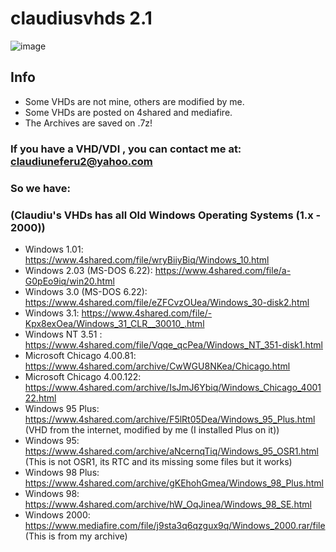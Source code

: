 # claudiusvhds 2.1

![image](https://user-images.githubusercontent.com/44729903/111039518-27c19d80-8437-11eb-8dd0-3a17780a5401.png)

## Info
- Some VHDs are not mine, others are modified by me.
- Some VHDs are posted on 4shared and mediafire.
- The Archives are saved on .7z!
### If you have a VHD/VDI , you can contact me at: claudiuneferu2@yahoo.com 

### So we have:
### (Claudiu's VHDs has all Old Windows Operating Systems (1.x - 2000))
- Windows 1.01: https://www.4shared.com/file/wryBiiyBiq/Windows_10.html
- Windows 2.03 (MS-DOS 6.22): https://www.4shared.com/file/a-G0pEo9iq/win20.html
- Windows 3.0 (MS-DOS 6.22): https://www.4shared.com/file/eZFCvzOUea/Windows_30-disk2.html
- Windows 3.1: https://www.4shared.com/file/-Kpx8exOea/Windows_31_CLR__30010_.html
- Windows NT 3.51 : https://www.4shared.com/file/Vqqe_qcPea/Windows_NT_351-disk1.html
- Microsoft Chicago 4.00.81: https://www.4shared.com/archive/CwWGU8NKea/Chicago.html
- Microsoft Chicago 4.00.122: https://www.4shared.com/archive/IsJmJ6Ybiq/Windows_Chicago_400122.html
- Windows 95 Plus: https://www.4shared.com/archive/F5lRt05Dea/Windows_95_Plus.html (VHD from the internet, modified by me (I installed Plus on it))
- Windows 95: https://www.4shared.com/archive/aNcernqTiq/Windows_95_OSR1.html (This is not OSR1, its RTC and its missing some files but it works)
- Windows 98 Plus: https://www.4shared.com/archive/gKEhohGmea/Windows_98_Plus.html
- Windows 98: https://www.4shared.com/archive/hW_OqJinea/Windows_98_SE.html
- Windows 2000: https://www.mediafire.com/file/j9sta3q6qzgux9q/Windows_2000.rar/file (This is from my archive)



